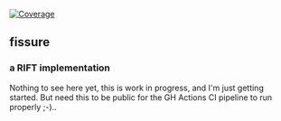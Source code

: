 
[![Coverage](https://ckuhtz.github.io/fissure/coverage.svg)](https://ckuhtz.github.io/fissure/htmlcov/index.html)

## fissure 
### a RIFT implementation

Nothing to see here yet, this is work in progress, and I'm just getting started.  But need this to be public for the GH Actions CI pipeline to run properly ;-)..